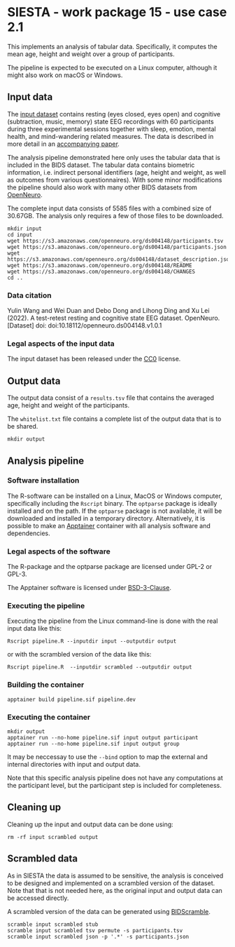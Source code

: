 # SIESTA - work package 15 - use case 2.1

This implements an analysis of tabular data. Specifically, it computes the mean age, height and weight over a group of participants.

The pipeline is expected to be executed on a Linux computer, although it might also work on macOS or Windows.

## Input data

The [input dataset](https://doi.org/10.18112/openneuro.ds004148.v1.0.1) contains resting (eyes closed, eyes open) and cognitive (subtraction, music, memory) state EEG recordings with 60 participants during three experimental sessions together with sleep, emotion, mental health, and mind-wandering related measures. The data is described in more detail in an [accompanying paper](https://doi.org/10.1038/s41597-022-01607-9).

The analysis pipeline demonstrated here only uses the tabular data that is included in the BIDS dataset. The tabular data contains biometric information, i.e. indirect personal identifiers (age, height and weight, as well as outcomes from various questionnaires). With some minor modifications the pipeline should also work with many other BIDS datasets from [OpenNeuro](https://openneuro.org).

The complete input data consists of 5585 files with a combined size of 30.67GB. The analysis only requires a few of those files to be downloaded.

```console
mkdir input
cd input
wget https://s3.amazonaws.com/openneuro.org/ds004148/participants.tsv
wget https://s3.amazonaws.com/openneuro.org/ds004148/participants.json
wget https://s3.amazonaws.com/openneuro.org/ds004148/dataset_description.json
wget https://s3.amazonaws.com/openneuro.org/ds004148/README
wget https://s3.amazonaws.com/openneuro.org/ds004148/CHANGES
cd ..
```

### Data citation

Yulin Wang and Wei Duan and Debo Dong and Lihong Ding and Xu Lei (2022). A test-retest resting and cognitive state EEG dataset. OpenNeuro. [Dataset] doi: doi:10.18112/openneuro.ds004148.v1.0.1

### Legal aspects of the input data

The input dataset has been released under the [CC0](https://spdx.org/licenses/CC0-1.0.html) license.

## Output data

The output data consist of a `results.tsv` file that contains the averaged age, height and weight of the participants.

The `whitelist.txt` file contains a complete list of the output data that is to be shared. 

```console
mkdir output
```

## Analysis pipeline

### Software installation

The R-software can be installed on a Linux, MacOS or Windows computer, specifically including the `Rscript` binary. The `optparse` package is ideally installed and on the path. If the `optparse` package is not available, it will be downloaded and installed in a temporary directory. Alternatively, it is possible to make an [Apptainer](https://apptainer.org) container with all analysis software and dependencies.

### Legal aspects of the software

The R-package and the optparse package are licensed under GPL-2 or GPL-3.

The Apptainer software is licensed under [BSD-3-Clause](https://apptainer.org/docs/admin/main/license.html).

### Executing the pipeline

Executing the pipeline from the Linux command-line is done with the real input data like this:

```console
Rscript pipeline.R --inputdir input --outputdir output  
```

or with the scrambled version of the data like this:

```console
Rscript pipeline.R  --inputdir scrambled --outputdir output  
```

### Building the container

```console
apptainer build pipeline.sif pipeline.dev
```

### Executing the container

```console
mkdir output
apptainer run --no-home pipeline.sif input output participant
apptainer run --no-home pipeline.sif input output group
```

It may be neccessay to use the `--bind` option to map the external and internal directories with input and output data.

Note that this specific analysis pipeline does not have any computations at the participant level, but the participant step is included for completeness.

## Cleaning up

Cleaning up the input and output data can be done using:

```console
rm -rf input scrambled output
```

## Scrambled data

As in SIESTA the data is assumed to be sensitive, the analysis is conceived to be designed and implemented on a scrambled version of the dataset. Note that that is not needed here, as the original input and output data can be accessed directly. 

 A scrambled version of the data can be generated using [BIDScramble](https://github.com/SIESTA-eu/wp15/tree/main/BIDScramble).

```console
scramble input scrambled stub
scramble input scrambled tsv permute -s participants.tsv
scramble input scrambled json -p '.*' -s participants.json
```
